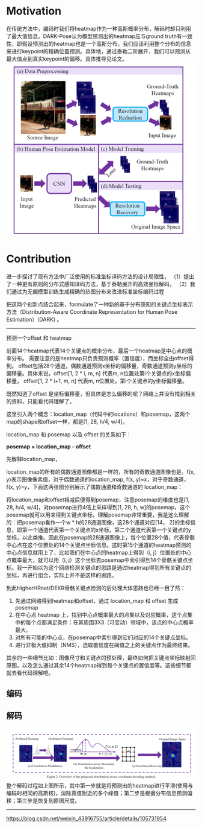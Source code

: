 # Motivation
在传统方法中，编码时我们将heatmap作为一种高斯概率分布，解码时却只利用了最大值信息。DARK-Pose认为模型预测出的heatmap应与ground truth有一致性，即假设预测出的heatmap也是一个高斯分布，我们应该利用整个分布的信息来进行keypoint的精确位置预测。具体地，通过泰勒二阶展开，我们可以预测从最大值点到真实keypoint的偏移。具体推导见论文。
![](../Data/darkpose2.png)

# Contribution

进一步探讨了现有方法中广泛使用的标准坐标译码方法的设计局限性，
（1）提出了一种更有原则的分布式感知译码方法，基于泰勒展开的高效坐标解码，
（2）我们通过为无偏模型训练生成精确的热图分布来改进标准坐标编码过程

把这两个创新点结合起来，formulate了一种新的基于分布感知的关键点坐标表示方法（Distribution-Aware Coordinate Representation for Human Pose Estimation）(DARK) 。


---

预测一个offset 和 heatmap

前面14个heatmap代表14个关键点的概率分布，最后一个heatmap是中心点的概率分布。
需要注意的是heatmap只负责预测概率（置信度），而坐标全由offset得到。
offset包括28个通道，偶数通道预测x坐标的偏移量，奇数通道预测y坐标的偏移量。具体来说，offset[1, 2 * i, m, n] 代表m, n位置处第i个关键点的x坐标偏移量， offset[1, 2 * i+1, m, n] 代表m, n位置处，第i个关键点的y坐标偏移量。

既然知道了offset 是坐标偏移量，但具体是怎么偏移的呢？网络上并没有找到相关的资料，只能看代码理解了。

这里引入两个概念：location_map（代码中的locations）和posemap，这两个map的shape和offset一样，都是[1, 28, h/4, w/4]。

location_map 和 posemap 以及 offset 的关系如下：

**posemap = location_map - offset**

先解释location_map，

location_map的所有的偶数通道图像都是一样的，所有的奇数通道图像也是。f(x, y)表示图像像素值，对于偶数通道的location_map, f(x, y)=x，对于奇数通道，f(x, y)=y，下面这两张图分别展示了偶数通道和奇数通道的 location_map：


将location_map和offset相减后便得到posemap，注意posemap的维度也是[1, 28, h/4, w/4]，对posemap进行4倍上采样得到[1, 28, h, w]的posemap，这个posemap就可以用来得到关键点坐标。理解posemap非常重要，我是这么理解的：把posemap看作一个w * h的28通道图像，这28个通道对应[14， 2]的坐标信息，即第一个通道代表第一个关键点的x坐标，第二个通道代表第一个关键点的y坐标，以此类推。因此在posemap的28通道图像上，每个位置28个值，代表骨骼中心点在这个位置处的14个关键点坐标信息。这时第15个通道的heatmap预测的中心点信息就用上了，比如我们在中心点的heatmap上得到（i, j）位置处的中心点概率最大，就可以用（i, j）这个坐标去posemap中索引得到14个骨骼关键点坐标。我一开始以为这个网络检测关键点的思路是通过heatmap得到所有关键点的坐标，再进行组合，实际上并不是这样的思路。


到此HigherHRnet/DEKR骨骼关键点检测的后处理大体思路也已经一目了然：
1. 先通过网络得到heatmap和offset，通过 location_map 和 offset 生成 posemap
2. 在中心点 heatmap 上，找到中心点概率最大的点集以及对应概率，这个点集中的每个点都满足条件：在其周围3X3（可变动）领域中，该点的中心点概率最大。
3. 对所有可能的中心点，在posemap中索引得到它们对应的14个关键点坐标。
4. 进行非极大值抑制（NMS），选取置信度在阈值之上的关键点作为最终结果。

其余的一些细节比如：图像尺寸和关键点的预处理，最终如何把关键点坐标映射回原图，以及怎么通过其余14个heatmap得到每个关键点的置信度等。这些细节都就去看代码理解吧。


## 编码
## 解码

![](../Data/darkpose1.png)
整个解码过程如上图所示，其中第一步就是将预测出的heatmap进行平滑(使用与编码时相同的高斯核)，消除真值附近的多个峰值；第二步是根据分布信息预测偏移；第三步是恢复到原图尺度。


---
https://blog.csdn.net/weixin_43916755/article/details/105731954